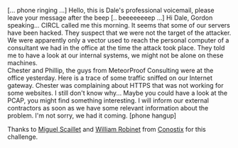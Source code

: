 [... phone ringing ...] Hello, this is Dale's professional voicemail,
please leave your message after the beep [.. beeeeeeeep ...] Hi Dale,
Gordon speaking... CIRCL called me this morning. It seems that some of
our servers have been hacked. They suspect that we were not the target
of the attacker. We were apparently only a vector used to reach the
personal computer of a consultant we had in the office at the time the
attack took place. They told me to have a look at our internal systems,
we might not be alone on these machines.  
Chester and Phillip, the guys from MeteorProof Consulting were at the
office yesterday. Here is a trace of some traffic sniffed on our
Internet gateway. Chester was complaining about HTTPS that was not
working for some websites. I still don't know why... Maybe you could
have a look at the PCAP, you might find something interesting. I will
inform our external contractors as soon as we have some relevant
information about the problem. I'm not sorry, we had it coming.
[phone hangup]



Thanks to [Miguel Scaillet](https://twitter.com/Dazax) and
[William Robinet](https://twitter.com/___wr___) from
[Conostix](http://www.conostix.com) for this challenge.
